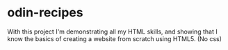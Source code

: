 # odin-recipes

With this project I'm demonstrating all my HTML skills, and showing that I know the basics of creating a website from scratch using HTML5. (No css)